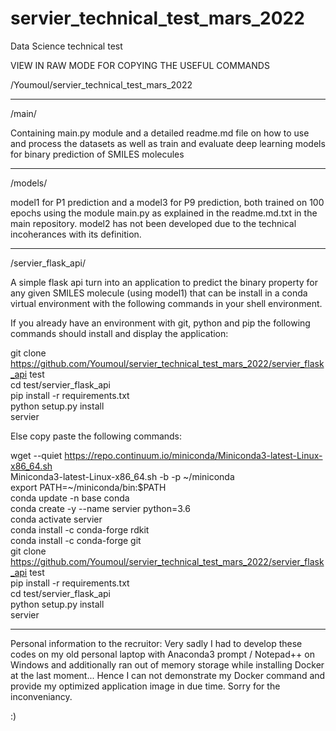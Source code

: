 # servier_technical_test_mars_2022
Data Science technical test

VIEW IN RAW MODE FOR COPYING THE USEFUL COMMANDS

/Youmoul/servier_technical_test_mars_2022
_____________________________________________

/main/

Containing main.py module and a detailed readme.md file on how to use and process the datasets as well as train and evaluate deep learning models for binary prediction of SMILES molecules
_____________________________________________

/models/

model1 for P1 prediction and a model3 for P9 prediction, both trained on 100 epochs using the module main.py as explained in the readme.md.txt in the main repository. model2 has not been developed due to the technical incoherances with its definition. 
_____________________________________________

/servier_flask_api/

A simple flask api turn into an application to predict the binary property for any given SMILES molecule (using model1) that can be install in a conda virtual environment with the following commands in your shell environment.

If you already have an environment with git, python and pip the following commands should install and display the application:


git clone https://github.com/Youmoul/servier_technical_test_mars_2022/servier_flask_api test <br />
cd test/servier_flask_api <br />
pip install -r requirements.txt <br />
python setup.py install <br />
servier <br />



Else copy paste the following commands:

wget --quiet https://repo.continuum.io/miniconda/Miniconda3-latest-Linux-x86_64.sh <br />
Miniconda3-latest-Linux-x86_64.sh -b -p ~/miniconda <br />
export PATH=~/miniconda/bin:$PATH <br />
conda update -n base conda <br />
conda create -y --name servier python=3.6 <br />
conda activate servier <br />
conda install -c conda-forge rdkit <br />
conda install -c conda-forge git <br />
git clone https://github.com/Youmoul/servier_technical_test_mars_2022/servier_flask_api test <br />
pip install -r requirements.txt <br />
cd test/servier_flask_api <br />
python setup.py install <br />
servier <br />


__________________________________________

Personal information to the recruitor: 
Very sadly I had to develop these codes on my old personal laptop with Anaconda3 prompt / Notepad++ on Windows and additionally ran out of memory storage while installing Docker at the last moment... Hence I can not demonstrate my Docker command and provide my optimized application image in due time. Sorry for the inconveniancy.

:)

